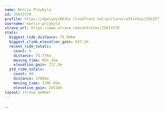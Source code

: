 ```yaml
---
name: Marcin Przybyla
id: 25633770
profile: https://dgalywyr863hv.cloudfront.net/pictures/athletes/25633770/12947173/2/large.jpg
username: marcin-przybyla
strava_url: https://www.strava.com/athletes/25633770
stats:
  biggest_ride_distance: 79.09km
  biggest_climb_elevation_gain: 637.2m
  recent_ride_totals:
    count: 4
    distance: 75.77km
    moving_time: 05h 35m
    elevation_gain: 722.5m
  ytd_ride_totals:
    count: 98
    distance: 2788km
    moving_time: 139h 05m
    elevation_gain: 24514m
layout: strava_member
--- 
```

...

